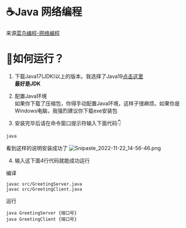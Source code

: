 # ☕Java 网络编程
来源[菜鸟编程-网络编程](https://www.runoob.com/java/java-networking.html)

# 🏃‍如何运行？
1. 下载Java17(JDK)以上的版本。我选择了Java19[点击这里](https://download.oracle.com/java/19/latest/jdk-19_windows-x64_bin.exe)<br>
**最好是JDK**


2. 配置Java环境<br>
如果你下载了压缩包，你得手动配置Java环境，这样子很麻烦。如果你是Windows电脑，我强烈建议你下载exe安装包


3. 安装完毕后请在命令窗口提示符输入下面代码👇

```cmd
java
```

看到这样的说明安装成功了
![Snipaste_2022-11-22_14-56-46.png](https://s2.loli.net/2022/11/22/etoTCOaGqc34vV9.png)

4. 输入这下面4行代码就能成功运行

编译
```
javac src/GreetingServer.java
javac src/GreetingClient.java
```

运行
```
java GreetingServer {端口号}
java GreetingClient {端口号}
```

